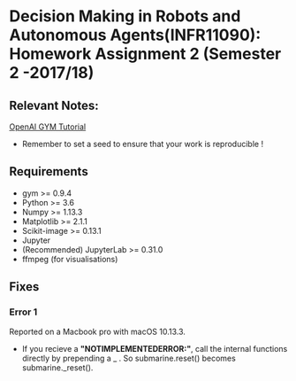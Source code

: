 # Decision Making in Robots and Autonomous Agents(INFR11090): Homework Assignment 2 (Semester 2 -2017/18)


## Relevant Notes:
[OpenAI GYM Tutorial](https://gym.openai.com/docs/)

* Remember to set a seed to ensure that your work is reproducible !


## Requirements

- gym >= 0.9.4
- Python >= 3.6
- Numpy >= 1.13.3
- Matplotlib >= 2.1.1
- Scikit-image >= 0.13.1
- Jupyter
- (Recommended) JupyterLab >= 0.31.0
- ffmpeg (for visualisations)

## Fixes
### Error 1

Reported on a Macbook pro with macOS 10.13.3. 

- If you recieve a **"NOTIMPLEMENTEDERROR:"**, call the internal functions directly by prepending a _ . 
So submarine.reset() becomes submarine.\_reset().
